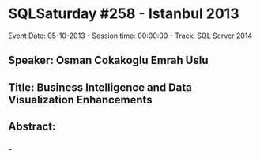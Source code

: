 # SQLSaturday #258 - Istanbul 2013
Event Date: 05-10-2013 - Session time: 00:00:00 - Track: SQL Server 2014
## Speaker: Osman Cokakoglu Emrah Uslu
## Title: Business Intelligence and Data Visualization Enhancements
## Abstract:
### -
